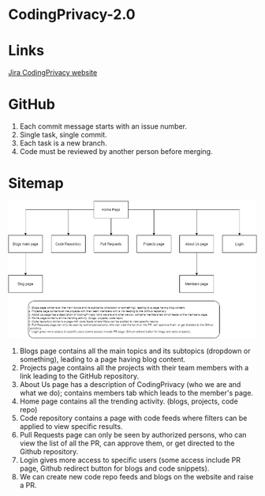 # CodingPrivacy-2.0
<h1><b>Links</b></h1>

[Jira CodingPrivacy website](https://codingprivacy.atlassian.net/jira/software/projects/CW/boards/2)

<h1><b>GitHub</b></h1>

1. Each commit message starts with an issue number.
2. Single task, single commit.
3. Each task is a new branch.
4. Code must be reviewed by another person before merging.

<h1><b>Sitemap</b></h1>
<img src="design/sitemap/sitemap.png">

1. Blogs page contains all the main topics and its subtopics (dropdown or something), leading to a page having blog content. 
2. Projects page contains all the projects with their team members with a link leading to the GitHub repository. 
3. About Us page has a description of CodingPrivacy (who we are and what we do); contains members tab which leads to the member's page. 
4. Home page contains all the trending activity. (blogs, projects, code repo)
5. Code repository contains a page with code feeds where filters can be applied to view specific results.
6. Pull Requests page can only be seen by authorized persons, who can view the list of all the PR, can approve them, or get directed to the Github repository. 
7. Login gives more access to specific users (some access include PR page, Github redirect button for blogs and code snippets).
8. We can create new code repo feeds and blogs on the website and raise a PR.
